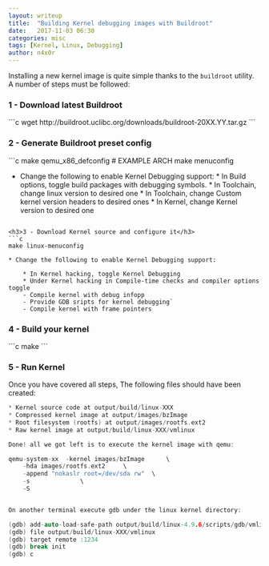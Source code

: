 ```yaml
---
layout: writeup
title:  "Building Kernel debugging images with Buildroot"
date:   2017-11-03 06:30
categories: misc
tags: [Kernel, Linux, Debugging]
author: n4x0r
---
```


Installing a new kernel image is quite simple thanks to the `buildroot` utility.
A number of steps must be followed:

<h3>1 - Download latest Buildroot</h3>
```c
wget http://buildroot.uclibc.org/downloads/buildroot-20XX.YY.tar.gz
```
<h3>2 - Generate Buildroot preset config</h3>
```c	
make qemu_x86_defconfig 	# EXAMPLE ARCH
make menuconfig

* Change the following to enable Kernel Debugging support:
		* In Build options, toggle build packages with debugging symbols.
		* In Toolchain, change linux version to desired one
		* In Toolchain, change Custom kernel version headers to desired ones
		* In Kernel, change Kernel version to desired one
```

<h3>3 - Download Kernel source and configure it</h3>
```c
make linux-menuconfig

* Change the following to enable Kernel Debugging support:

	* In Kernel hacking, toggle Kernel Debugging
	* Under Kernel hacking in Compile-time checks and compiler options toggle
	- Compile kernel with debug infopp
	- Provide GDB sripts for kernel debugging`
	- Compile kernel with frame pointers
```
		
<h3>4 - Build your kernel</h3>
```c
make
```	
<h3>5 - Run Kernel</h3>

Once you have covered all steps, The following files should have been created:

```c
* Kernel source code at output/build/linux-XXX
* Compressed kernel image at output/images/bzImage
* Root filesystem (rootfs) at output/images/rootfs.ext2
* Raw kernel image at output/build/linux-XXX/vmlinux

Done! all we got left is to execute the kernel image with qemu:

qemu-system-xx  -kernel images/bzImage  	\
	-hda images/rootfs.ext2 	\
	-append "nokaslr root=/dev/sda rw" 	\
	-s 				\
	-S


On another terminal execute gdb under the linux kernel directory:

(gdb) add-auto-load-safe-path output/build/linux-4.9.6/scripts/gdb/vmlinux-gdb.py
(gdb) file output/build/linux-XXX/vmlinux
(gdb) target remote :1234
(gdb) break init
(gdb) c
```
